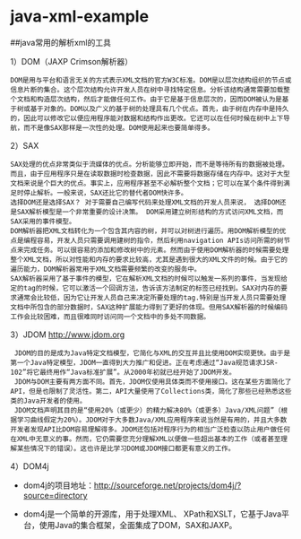 # java-xml-example

##java常用的解析xml的工具

1）DOM（JAXP Crimson解析器）

    DOM是用与平台和语言无关的方式表示XML文档的官方W3C标准。DOM是以层次结构组织的节点或信息片断的集合。这个层次结构允许开发人员在树中寻找特定信息。分析该结构通常需要加载整个文档和构造层次结构，然后才能做任何工作。由于它是基于信息层次的，因而DOM被认为是基于树或基于对象的。DOM以及广义的基于树的处理具有几个优点。首先，由于树在内存中是持久的，因此可以修改它以便应用程序能对数据和结构作出更改。它还可以在任何时候在树中上下导航，而不是像SAX那样是一次性的处理。DOM使用起来也要简单得多。


2）SAX

    SAX处理的优点非常类似于流媒体的优点。分析能够立即开始，而不是等待所有的数据被处理。而且，由于应用程序只是在读取数据时检查数据，因此不需要将数据存储在内存中。这对于大型文档来说是个巨大的优点。事实上，应用程序甚至不必解析整个文档；它可以在某个条件得到满足时停止解析。一般来说，SAX还比它的替代者DOM快许多。
    选择DOM还是选择SAX？ 对于需要自己编写代码来处理XML文档的开发人员来说， 选择DOM还是SAX解析模型是一个非常重要的设计决策。 DOM采用建立树形结构的方式访问XML文档，而SAX采用的事件模型。
    DOM解析器把XML文档转化为一个包含其内容的树，并可以对树进行遍历。用DOM解析模型的优点是编程容易，开发人员只需要调用建树的指令，然后利用navigation APIs访问所需的树节点来完成任务。可以很容易的添加和修改树中的元素。然而由于使用DOM解析器的时候需要处理整个XML文档，所以对性能和内存的要求比较高，尤其是遇到很大的XML文件的时候。由于它的遍历能力，DOM解析器常用于XML文档需要频繁的改变的服务中。
    SAX解析器采用了基于事件的模型，它在解析XML文档的时候可以触发一系列的事件，当发现给定的tag的时候，它可以激活一个回调方法，告诉该方法制定的标签已经找到。SAX对内存的要求通常会比较低，因为它让开发人员自己来决定所要处理的tag.特别是当开发人员只需要处理文档中所包含的部分数据时，SAX这种扩展能力得到了更好的体现。但用SAX解析器的时候编码工作会比较困难，而且很难同时访问同一个文档中的多处不同数据。


 3）JDOM http://www.jdom.org

     JDOM的目的是成为Java特定文档模型，它简化与XML的交互并且比使用DOM实现更快。由于是第一个Java特定模型，JDOM一直得到大力推广和促进。正在考虑通过“Java规范请求JSR-102”将它最终用作“Java标准扩展”。从2000年初就已经开始了JDOM开发。
     JDOM与DOM主要有两方面不同。首先，JDOM仅使用具体类而不使用接口。这在某些方面简化了API，但是也限制了灵活性。第二，API大量使用了Collections类，简化了那些已经熟悉这些类的Java开发者的使用。
     JDOM文档声明其目的是“使用20%（或更少）的精力解决80%（或更多）Java/XML问题”（根据学习曲线假定为20%）。JDOM对于大多数Java/XML应用程序来说当然是有用的，并且大多数开发者发现API比DOM容易理解得多。JDOM还包括对程序行为的相当广泛检查以防止用户做任何在XML中无意义的事。然而，它仍需要您充分理解XML以便做一些超出基本的工作（或者甚至理解某些情况下的错误）。这也许是比学习DOM或JDOM接口都更有意义的工作。


 4）DOM4j


* dom4j的项目地址：http://sourceforge.net/projects/dom4j/?source=directory

* dom4j是一个简单的开源库，用于处理XML、 XPath和XSLT，它基于Java平台，使用Java的集合框架，全面集成了DOM，SAX和JAXP。



